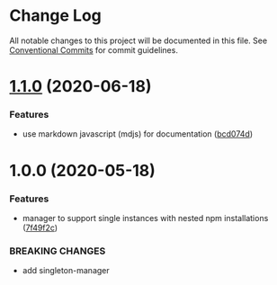 # Change Log

All notable changes to this project will be documented in this file.
See [Conventional Commits](https://conventionalcommits.org) for commit guidelines.

# [1.1.0](https://github.com/ing-bank/lion/compare/singleton-manager@1.0.0...singleton-manager@1.1.0) (2020-06-18)


### Features

* use markdown javascript (mdjs) for documentation ([bcd074d](https://github.com/ing-bank/lion/commit/bcd074d1fbce8754d428538df723ba402603e2c8))





# 1.0.0 (2020-05-18)


### Features

* manager to support single instances with nested npm installations ([7f49f2c](https://github.com/ing-bank/lion/commit/7f49f2c6a60a68d609243f77c5c01ba1047deef2))


### BREAKING CHANGES

* add singleton-manager
